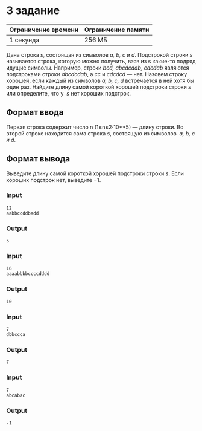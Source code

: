 # 3 задание
| Ограничение времени| Ограничение памяти |
|--------------------|--------------------|
| 1 секунда          | 256 МБ             |

Дана строка _s_﻿, состоящая из символов ﻿_a, b, c и d_.
Подстрокой строки _s_﻿ называется строка, которую можно получить, взяв из ﻿s﻿ какие-то подряд идущие символы. Например, строки _﻿bcd﻿, ﻿abcdcdab﻿, ﻿cdcdab﻿_ являются подстроками строки ﻿_abcdcdab﻿_, а ﻿_cc_﻿ и ﻿_cdcdcd_﻿ — нет.
Назовем строку хорошей, если каждый из символов ﻿_a, b, c, d_ встречается в ней хотя бы один раз.
Найдите длину самой короткой хорошей подстроки строки ﻿_s_﻿ или определите, что у ﻿
_s_﻿ нет хороших подстрок.

## Формат ввода
Первая строка содержит число n (1≤n≤2⋅10**5)﻿ — длину строки. Во второй строке находится сама строка ﻿_s_﻿, состоящую из символов ﻿
_a﻿, ﻿b﻿, c﻿ и ﻿d_﻿.

## Формат вывода
Выведите длину самой короткой хорошей подстроки строки _s﻿_. Если хороших подстрок нет, выведите ﻿−1﻿.

### Input
```text
12
aabbccddbadd
```

### Output
```text
5
```

### Input
```text
16
aaaabbbbccccdddd
```

### Output
```text
10
```

### Input
```text
7
dbbccca
```

### Output
```text
7
```

### Input
```text
7
abcabac
```

### Output
```text
-1
```